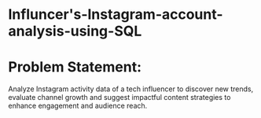 # Influncer's-Instagram-account-analysis-using-SQL

# Problem Statement:

Analyze Instagram activity data of a tech influencer to discover new trends, evaluate channel growth and suggest impactful content strategies to enhance engagement and audience reach.
